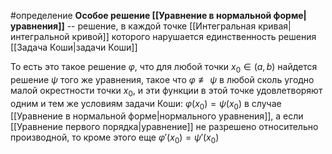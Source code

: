 #определение
**Особое решение [[Уравнение в нормальной форме|уравнения]]** -- решение, в каждой точке [[Интегральная кривая|интегральной кривой]] которого нарушается единственность решения [[Задача Коши|задачи Коши]]

 То есть это такое решение $\varphi$, что для любой точки $x_0 \in (a, b)$ найдется решение $\psi$ того же уравнения, такое что $\varphi \not\equiv \psi$ в любой сколь угодно малой окрестности точки $x_0$, и эти функции в этой точке удовлетворяют одним и тем же условиям задачи Коши: $\varphi(x_0) = \psi(x_0)$ в случае [[Уравнение в нормальной форме|нормального уравнения]], а если [[Уравнение первого порядка|уравнение]] не разрешено относительно производной, то кроме этого еще $\varphi'(x_0) = \psi'(x_0)$
